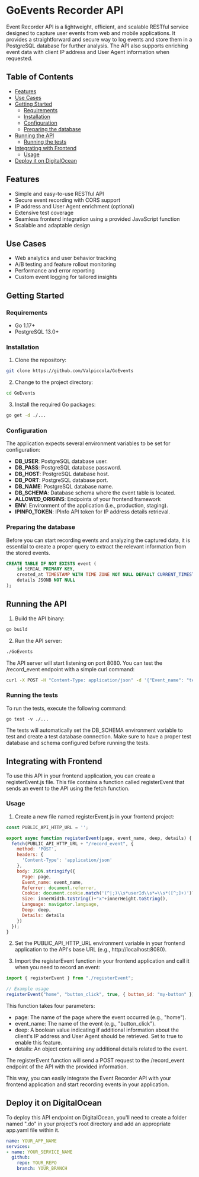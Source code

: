 # GoEvents Recorder API

Event Recorder API is a lightweight, efficient, and scalable RESTful service designed to capture user events from web and mobile applications. It provides a straightforward and secure way to log events and store them in a PostgreSQL database for further analysis. The API also supports enriching event data with client IP address and User Agent information when requested.

## Table of Contents
<!-- vim-markdown-toc GFM -->

* [Features](#features)
* [Use Cases](#use-cases)
* [Getting Started](#getting-started)
  * [Requirements](#requirements)
  * [Installation](#installation)
  * [Configuration](#configuration)
  * [Preparing the database](#preparing-the-database)
* [Running the API](#running-the-api)
  * [Running the tests](#running-the-tests)
* [Integrating with Frontend](#integrating-with-frontend)
  * [Usage](#usage)
* [Deploy it on DigitalOcean](#deploy-it-on-digitalocean)

<!-- vim-markdown-toc -->

## Features
- Simple and easy-to-use RESTful API
- Secure event recording with CORS support
- IP address and User Agent enrichment (optional)
- Extensive test coverage
- Seamless frontend integration using a provided JavaScript function
- Scalable and adaptable design


## Use Cases
- Web analytics and user behavior tracking
- A/B testing and feature rollout monitoring
- Performance and error reporting
- Custom event logging for tailored insights

## Getting Started

### Requirements
- Go 1.17+
- PostgreSQL 13.0+

### Installation

1. Clone the repository:

```bash
git clone https://github.com/Valpiccola/GoEvents
```

2. Change to the project directory:

```bash
cd GoEvents
```

3. Install the required Go packages:

```bash
go get -d ./...
```

### Configuration

The application expects several environment variables to be set for configuration:

- **DB_USER**: PostgreSQL database user.
- **DB_PASS**: PostgreSQL database password.
- **DB_HOST**: PostgreSQL database host.
- **DB_PORT**: PostgreSQL database port.
- **DB_NAME**: PostgreSQL database name.
- **DB_SCHEMA**: Database schema where the event table is located.
- **ALLOWED_ORIGINS**: Endpoints of your frontend framework
- **ENV**: Environment of the application (i.e., production, staging).
- **IPINFO_TOKEN**: IPInfo API token for IP address details retrieval.

### Preparing the database
Before you can start recording events and analyzing the captured data, it is essential to create a proper query to extract the relevant information from the stored events. 

```sql
CREATE TABLE IF NOT EXISTS event (
    id SERIAL PRIMARY KEY,
    created_at TIMESTAMP WITH TIME ZONE NOT NULL DEFAULT CURRENT_TIMESTAMP,
    details JSONB NOT NULL
);
```

## Running the API
1. Build the API binary:

```bash
go build
```

2. Run the API server:

```bash
./GoEvents 
```

The API server will start listening on port 8080. You can test the /record_event endpoint with a simple curl command:

```bash
curl -X POST -H "Content-Type: application/json" -d '{"Event_name": "test_event"}' http://localhost:8080/record_event
```

### Running the tests

To run the tests, execute the following command:
```
go test -v ./...
```

The tests will automatically set the DB_SCHEMA environment variable to test and create a test database connection. Make sure to have a proper test database and schema configured before running the tests.

## Integrating with Frontend
To use this API in your frontend application, you can create a registerEvent.js file. This file contains a function called registerEvent that sends an event to the API using the fetch function.

### Usage
1. Create a new file named registerEvent.js in your frontend project:
```javascript
const PUBLIC_API_HTTP_URL = '';

export async function registerEvent(page, event_name, deep, details) {
  fetch(PUBLIC_API_HTTP_URL + "/record_event", {
    method: 'POST',
    headers: {
      'Content-Type': 'application/json'
    },
    body: JSON.stringify({
      Page: page,
      Event_name: event_name,
      Referrer: document.referrer,
      Cookie: document.cookie.match('(^|;)\\s*userId\\s*=\\s*([^;]+)')?.pop() || '',
      Size: innerWidth.toString()+"x"+innerHeight.toString(),
      Language: navigator.language,
      Deep: deep,
      Details: details
    })
  });
}
```

2. Set the PUBLIC_API_HTTP_URL environment variable in your frontend application to the API's base URL (e.g., http://localhost:8080).

3. Import the registerEvent function in your frontend application and call it when you need to record an event:

```javascript
import { registerEvent } from "./registerEvent";

// Example usage
registerEvent("home", "button_click", true, { button_id: "my-button" });
```

This function takes four parameters:

- page: The name of the page where the event occurred (e.g., "home").
- event_name: The name of the event (e.g., "button_click").
- deep: A boolean value indicating if additional information about the client's IP address and User Agent should be retrieved. Set to true to enable this feature.
- details: An object containing any additional details related to the event.

The registerEvent function will send a POST request to the /record_event endpoint of the API with the provided information.

This way, you can easily integrate the Event Recorder API with your frontend application and start recording events in your application.

## Deploy it on DigitalOcean

To deploy this API endpoint on DigitalOcean, you'll need to create a folder named ".do" in your project's root directory and add an appropriate app.yaml file within it.

```yaml
name: YOUR_APP_NAME
services:
- name: YOUR_SERVICE_NAME
  github:
    repo: YOUR_REPO
    branch: YOUR_BRANCH
```

